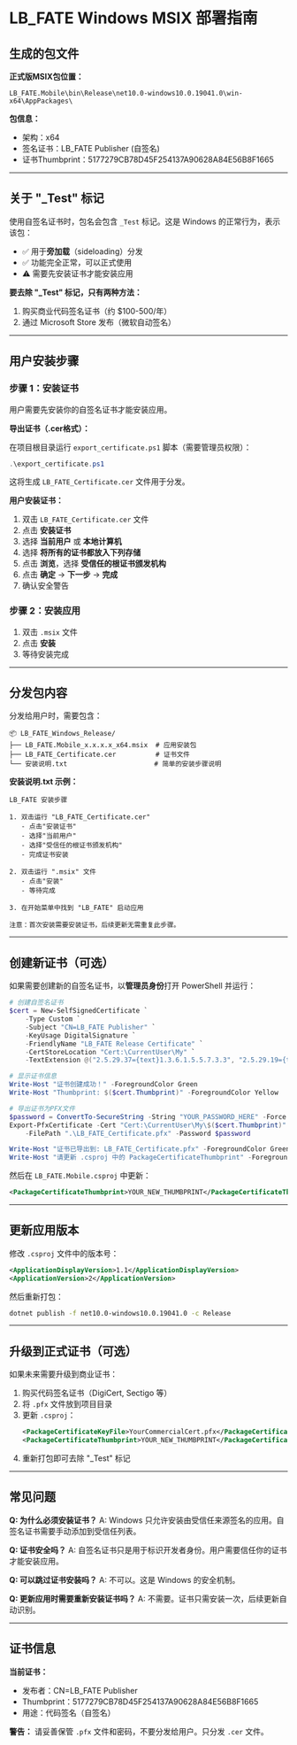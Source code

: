 # LB_FATE Windows MSIX 部署指南

## 生成的包文件

**正式版MSIX包位置：**
```
LB_FATE.Mobile\bin\Release\net10.0-windows10.0.19041.0\win-x64\AppPackages\
```

**包信息：**
- 架构：x64
- 签名证书：LB_FATE Publisher (自签名)
- 证书Thumbprint：5177279CB78D45F254137A90628A84E56B8F1665

---

## 关于 "_Test" 标记

使用自签名证书时，包名会包含 `_Test` 标记。这是 Windows 的正常行为，表示该包：
- ✅ 用于**旁加载**（sideloading）分发
- ✅ 功能完全正常，可以正式使用
- ⚠️ 需要先安装证书才能安装应用

**要去除 "_Test" 标记，只有两种方法：**
1. 购买商业代码签名证书（约 $100-500/年）
2. 通过 Microsoft Store 发布（微软自动签名）

---

## 用户安装步骤

### 步骤 1：安装证书

用户需要先安装你的自签名证书才能安装应用。

**导出证书（.cer格式）：**

在项目根目录运行 `export_certificate.ps1` 脚本（需要管理员权限）：

```powershell
.\export_certificate.ps1
```

这将生成 `LB_FATE_Certificate.cer` 文件用于分发。

**用户安装证书：**

1. 双击 `LB_FATE_Certificate.cer` 文件
2. 点击 **安装证书**
3. 选择 **当前用户** 或 **本地计算机**
4. 选择 **将所有的证书都放入下列存储**
5. 点击 **浏览**，选择 **受信任的根证书颁发机构**
6. 点击 **确定** → **下一步** → **完成**
7. 确认安全警告

### 步骤 2：安装应用

1. 双击 `.msix` 文件
2. 点击 **安装**
3. 等待安装完成

---

## 分发包内容

分发给用户时，需要包含：

```
📦 LB_FATE_Windows_Release/
├── LB_FATE.Mobile_x.x.x.x_x64.msix  # 应用安装包
├── LB_FATE_Certificate.cer          # 证书文件
└── 安装说明.txt                      # 简单的安装步骤说明
```

**安装说明.txt 示例：**

```
LB_FATE 安装步骤

1. 双击运行 "LB_FATE_Certificate.cer"
   - 点击"安装证书"
   - 选择"当前用户"
   - 选择"受信任的根证书颁发机构"
   - 完成证书安装

2. 双击运行 ".msix" 文件
   - 点击"安装"
   - 等待完成

3. 在开始菜单中找到 "LB_FATE" 启动应用

注意：首次安装需要安装证书，后续更新无需重复此步骤。
```

---

## 创建新证书（可选）

如果需要创建新的自签名证书，以**管理员身份**打开 PowerShell 并运行：

```powershell
# 创建自签名证书
$cert = New-SelfSignedCertificate `
    -Type Custom `
    -Subject "CN=LB_FATE Publisher" `
    -KeyUsage DigitalSignature `
    -FriendlyName "LB_FATE Release Certificate" `
    -CertStoreLocation "Cert:\CurrentUser\My" `
    -TextExtension @("2.5.29.37={text}1.3.6.1.5.5.7.3.3", "2.5.29.19={text}")

# 显示证书信息
Write-Host "证书创建成功！" -ForegroundColor Green
Write-Host "Thumbprint: $($cert.Thumbprint)" -ForegroundColor Yellow

# 导出证书为PFX文件
$password = ConvertTo-SecureString -String "YOUR_PASSWORD_HERE" -Force -AsPlainText
Export-PfxCertificate -Cert "Cert:\CurrentUser\My\$($cert.Thumbprint)" `
    -FilePath ".\LB_FATE_Certificate.pfx" -Password $password

Write-Host "证书已导出到: LB_FATE_Certificate.pfx" -ForegroundColor Green
Write-Host "请更新 .csproj 中的 PackageCertificateThumbprint" -ForegroundColor Yellow
```

然后在 `LB_FATE.Mobile.csproj` 中更新：
```xml
<PackageCertificateThumbprint>YOUR_NEW_THUMBPRINT</PackageCertificateThumbprint>
```

---

## 更新应用版本

修改 `.csproj` 文件中的版本号：

```xml
<ApplicationDisplayVersion>1.1</ApplicationDisplayVersion>
<ApplicationVersion>2</ApplicationVersion>
```

然后重新打包：

```bash
dotnet publish -f net10.0-windows10.0.19041.0 -c Release
```

---

## 升级到正式证书（可选）

如果未来需要升级到商业证书：

1. 购买代码签名证书（DigiCert, Sectigo 等）
2. 将 `.pfx` 文件放到项目目录
3. 更新 `.csproj`：
   ```xml
   <PackageCertificateKeyFile>YourCommercialCert.pfx</PackageCertificateKeyFile>
   <PackageCertificateThumbprint>YOUR_NEW_THUMBPRINT</PackageCertificateThumbprint>
   ```
4. 重新打包即可去除 "_Test" 标记

---

## 常见问题

**Q: 为什么必须安装证书？**
A: Windows 只允许安装由受信任来源签名的应用。自签名证书需要手动添加到受信任列表。

**Q: 证书安全吗？**
A: 自签名证书只是用于标识开发者身份。用户需要信任你的证书才能安装应用。

**Q: 可以跳过证书安装吗？**
A: 不可以。这是 Windows 的安全机制。

**Q: 更新应用时需要重新安装证书吗？**
A: 不需要。证书只需安装一次，后续更新自动识别。

---

## 证书信息

**当前证书：**
- 发布者：CN=LB_FATE Publisher
- Thumbprint：5177279CB78D45F254137A90628A84E56B8F1665
- 用途：代码签名（自签名）

**警告：** 请妥善保管 `.pfx` 文件和密码，不要分发给用户。只分发 `.cer` 文件。

